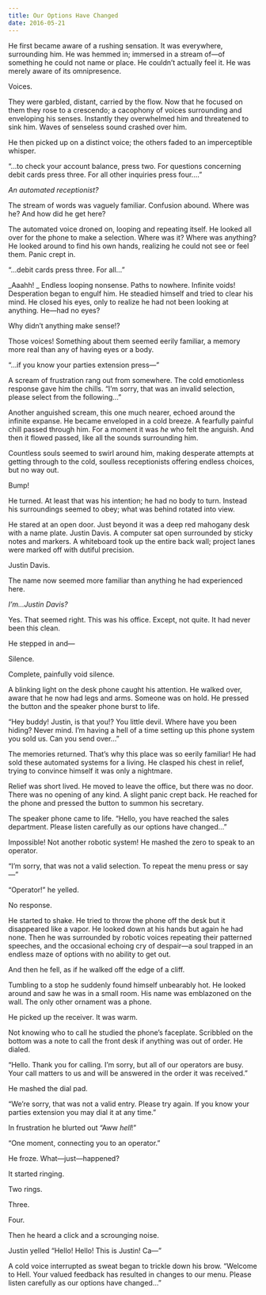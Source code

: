 ```yaml
---
title: Our Options Have Changed
date: 2016-05-21
---
```


He first became aware of a rushing sensation. It was everywhere, surrounding him. He was hemmed in; immersed in a stream of—of something he could not name or place. He couldn’t actually feel it. He was merely aware of its omnipresence.

Voices.

They were garbled, distant, carried by the flow. Now that he focused on them they rose to a crescendo; a cacophony of voices surrounding and enveloping his senses. Instantly they overwhelmed him and threatened to sink him. Waves of senseless sound crashed over him.

He then picked up on a distinct voice; the others faded to an imperceptible whisper.

“…to check your account balance, press two. For questions concerning debit cards press three. For all other inquiries press four.…”

_An automated receptionist?_

The stream of words was vaguely familiar. Confusion abound. Where was he? And how did he get here?

The automated voice droned on, looping and repeating itself. He looked all over for the phone to make a selection. Where was it? Where was anything? He looked around to find his own hands, realizing he could not see or feel them. Panic crept in.  

“…debit cards press three. For all…”

_Aaahh! _ Endless looping nonsense. Paths to nowhere. Infinite voids! Desperation began to engulf him. He steadied himself and tried to clear his mind. He closed his eyes, only to realize he had not been looking at anything. He—had no eyes?

Why didn’t anything make sense!?

Those voices! Something about them seemed eerily familiar, a memory more real than any of having eyes or a body.

“…if you know your parties extension press—”

A scream of frustration rang out from somewhere. The cold emotionless response gave him the chills.  “I’m sorry, that was an invalid selection, please select from the following…”

Another anguished scream, this one much nearer, echoed around the infinite expanse. He became enveloped in a cold breeze. A fearfully painful chill passed through him. For a moment it was _he_ who felt the anguish. And then it flowed passed, like all the sounds surrounding him.

Countless souls seemed to swirl around him, making desperate attempts at getting through to the cold, soulless receptionists offering endless choices, but no way out.

Bump!

He turned. At least that was his intention; he had no body to turn. Instead his surroundings seemed to obey; what was behind rotated into view.

He stared at an open door. Just beyond it was a deep red mahogany desk with a name plate. Justin Davis. A computer sat open surrounded by sticky notes and markers. A whiteboard took up the entire back wall; project lanes were marked off with dutiful precision.

Justin Davis.

The name now seemed more familiar than anything he had experienced here.

_I’m…Justin Davis?_

Yes. That seemed right. This was his office. Except, not quite. It had never been this clean.

He stepped in and—

Silence.

Complete, painfully void silence.

A blinking light on the desk phone caught his attention. He walked over, aware that he now had legs and arms. Someone was on hold. He pressed the button and the speaker phone burst to life.

“Hey buddy! Justin, is that you!? You little devil. Where have you been hiding? Never mind. I’m having a hell of a time setting up this phone system you sold us. Can you send over…”

The memories returned. That’s why this place was so eerily familiar! He had sold these automated systems for a living. He clasped his chest in relief, trying to convince himself it was only a nightmare.

Relief was short lived. He moved to leave the office, but there was no door. There was no opening of any kind. A slight panic crept back. He reached for the phone and pressed the button to summon his secretary.

The speaker phone came to life. “Hello, you have reached the sales department. Please listen carefully as our options have changed…”

Impossible! Not another robotic system! He mashed the zero to speak to an operator.

“I’m sorry, that was not a valid selection. To repeat the menu press or say—”

“Operator!” he yelled.

No response.

He started to shake. He tried to throw the phone off the desk but it disappeared like a vapor. He looked down at his hands but again he had none. Then he was surrounded by robotic voices repeating their patterned speeches, and the occasional echoing cry of despair—a soul trapped in an endless maze of options with no ability to get out.

And then he fell, as if he walked off the edge of a cliff.


Tumbling to a stop he suddenly found himself unbearably hot. He looked around and saw he was in a small room. His name was emblazoned on the wall. The only other ornament was a phone.

He picked up the receiver. It was warm.

Not knowing who to call he studied the phone’s faceplate. Scribbled on the bottom was a note to call the front desk if anything was out of order. He dialed.

“Hello. Thank you for calling. I’m sorry, but all of our operators are busy. Your call matters to us and will be answered in the order it was received.”

He mashed the dial pad.

“We’re sorry, that was not a valid entry. Please try again. If you know your parties extension you may dial it at any time.”

In frustration he blurted out “Aww _hell_!”

“One moment, connecting you to an operator.”

He froze. What—just—happened?

It started ringing.

Two rings.

Three.

Four.

Then he heard a click and a scrounging noise.

Justin yelled “Hello! Hello! This is Justin! Ca—”

A cold voice interrupted as sweat began to trickle down his brow. “Welcome to Hell. Your valued feedback has resulted in changes to our menu. Please listen carefully as our options have changed…”
